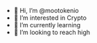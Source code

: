 - 👋 Hi, I’m @mootokenio 
- 👀 I’m interested in Crypto
- 🌱 I’m currently learning 
- 💞️ I’m looking to reach high


<!---
mootokenio/mootokenio is a ✨ special ✨ repository because its `README.md` (this file) appears on your GitHub profile.
You can click the Preview link to take a look at your changes.
--->
